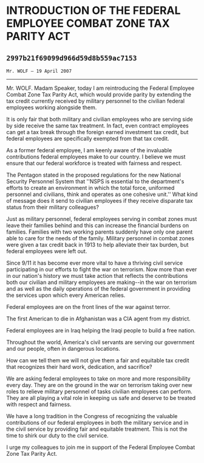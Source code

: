 # INTRODUCTION OF THE FEDERAL EMPLOYEE COMBAT ZONE TAX PARITY ACT
## `2997b21f69099d966d59d8b559ac7153`
`Mr. WOLF — 19 April 2007`

---


Mr. WOLF. Madam Speaker, today I am reintroducing the Federal 
Employee Combat Zone Tax Parity Act, which would provide parity by 
extending the tax credit currently received by military personnel to 
the civilian federal employees working alongside them.

It is only fair that both military and civilian employees who are 
serving side by side receive the same tax treatment. In fact, even 
contract employees can get a tax break through the foreign earned 
investment tax credit, but federal employees are specifically exempted 
from that tax credit.

As a former federal employee, I am keenly aware of the invaluable 
contributions federal employees make to our country. I believe we must 
ensure that our federal workforce is treated with fairness and respect.

The Pentagon stated in the proposed regulations for the new National 
Security Personnel System that ''NSPS is essential to the department's 
efforts to create an environment in which the total force, uniformed 
personnel and civilians, think and operates as one cohesive unit.'' 
What kind of message does it send to civilian employees if they receive 
disparate tax status from their military colleagues?

Just as military personnel, federal employees serving in combat zones 
must leave their families behind and this can increase the financial 
burdens on families. Families with two working parents suddenly have 
only one parent able to care for the needs of the family. Military 
personnel in combat zones were given a tax credit back in 1913 to help 
alleviate their tax burden, but federal employees were left out.

Since 9/11 it has become ever more vital to have a thriving civil 
service participating in our efforts to fight the war on terrorism. Now 
more than ever in our nation's history we must take action that 
reflects the contributions both our civilian and military employees are 
making--in the war on terrorism and as well as the daily operations of 
the federal government in providing the services upon which every 
American relies.

Federal employees are on the front lines of the war against terror.

The first American to die in Afghanistan was a CIA agent from my 
district.

Federal employees are in Iraq helping the Iraqi people to build a 
free nation.

Throughout the world, America's civil servants are serving our 
government and our people, often in dangerous locations.

How can we tell them we will not give them a fair and equitable tax 
credit that recognizes their hard work, dedication, and sacrifice?

We are asking federal employees to take on more and more 
responsibility every day. They are on the ground in the war on 
terrorism taking over new roles to relieve military personnel of tasks 
civilian employees can perform. They are all playing a vital role in 
keeping us safe and deserve to be treated with respect and fairness.

We have a long tradition in the Congress of recognizing the valuable 
contributions of our federal employees in both the military service and 
in the civil service by providing fair and equitable treatment. This is 
not the time to shirk our duty to the civil service.

I urge my colleagues to join me in support of the Federal Employee 
Combat Zone Tax Parity Act.
